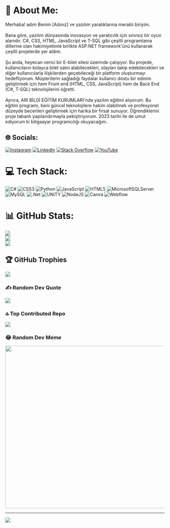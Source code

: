 # 💫 About Me:
Merhaba! adım Benim [Adınız] ve yazılım yaratıklarına meraklı biriyim.<br><br>Bana göre, yazılım dünyasında inovasyon ve yaratıcılık için sınırsız bir oyun alanıdır. C#, CSS, HTML, JavaScript ve T-SQL gibi çeşitli programlama dillerine olan hakimiyetimle birlikte ASP.NET framework'ünü kullanarak çeşitli projelerde yer aldım.<br><br>Şu anda, heyecan verici bir E-bilet sitesi üzerinde çalışıyor. Bu projede, kullanıcıların kolayca bilet satın alabilecekleri, olayları takip edebilecekleri ve diğer kullanıcılarla ilişkilerden geçebileceği bir platform oluşturmayı hedefliyorum. Müşterilerin sağladığı faydalar kullanıcı dostu bir edinim geliştirmek için hem Front end (HTML, CSS, JavaScript) hem de Back End (C#, T-SQL) teknolojilerini öğretti.<br><br>Ayrıca, ARI BİLGİ EĞİTİM KURUMLARI'nda yazılım eğitimi alıyorum. Bu eğitim programı, beni güncel teknolojilere hakim olabilmek ve profesyonel düzeyde becerileri geliştirmek için harika bir fırsat sunuyor. Öğrendiklerini proje tabanlı yapılandırmayla pekiştiriyorum. 2023 tarihi ile de umut ediyorum ki biligsayar programcılığı okuyacağım.


## 🌐 Socials:
[![Instagram](https://img.shields.io/badge/Instagram-%23E4405F.svg?logo=Instagram&logoColor=white)](https://instagram.com/umujtk) [![LinkedIn](https://img.shields.io/badge/LinkedIn-%230077B5.svg?logo=linkedin&logoColor=white)](https://linkedin.com/in/https://www.linkedin.com/in/muhammet-kose-277693261/) [![Stack Overflow](https://img.shields.io/badge/-Stackoverflow-FE7A16?logo=stack-overflow&logoColor=white)](https://stackoverflow.com/users/https://stackoverflow.com/users/21799018/muhammet-k%c3%b6se?tab=profile) [![YouTube](https://img.shields.io/badge/YouTube-%23FF0000.svg?logo=YouTube&logoColor=white)](https://youtube.com/@@Umutkose706) 

# 💻 Tech Stack:
![C#](https://img.shields.io/badge/c%23-%23239120.svg?style=for-the-badge&logo=c-sharp&logoColor=white) ![CSS3](https://img.shields.io/badge/css3-%231572B6.svg?style=for-the-badge&logo=css3&logoColor=white) ![Python](https://img.shields.io/badge/python-3670A0?style=for-the-badge&logo=python&logoColor=ffdd54) ![JavaScript](https://img.shields.io/badge/javascript-%23323330.svg?style=for-the-badge&logo=javascript&logoColor=%23F7DF1E) ![HTML5](https://img.shields.io/badge/html5-%23E34F26.svg?style=for-the-badge&logo=html5&logoColor=white) ![MicrosoftSQLServer](https://img.shields.io/badge/Microsoft%20SQL%20Sever-CC2927?style=for-the-badge&logo=microsoft%20sql%20server&logoColor=white) ![MySQL](https://img.shields.io/badge/mysql-%2300f.svg?style=for-the-badge&logo=mysql&logoColor=white) ![.Net](https://img.shields.io/badge/.NET-5C2D91?style=for-the-badge&logo=.net&logoColor=white) ![UNITY](https://img.shields.io/badge/Unity-%2320232a.svg?style=for-the-badge&logo=unity&logoColor=white) ![NodeJS](https://img.shields.io/badge/node.js-6DA55F?style=for-the-badge&logo=node.js&logoColor=white) ![Canva](https://img.shields.io/badge/Canva-%2300C4CC.svg?style=for-the-badge&logo=Canva&logoColor=white) ![Webflow](https://img.shields.io/badge/Webflow-4353FF?style=for-the-badge&logo=webflow&logoColor=white)
# 📊 GitHub Stats:
![](https://github-readme-stats.vercel.app/api?username=muhammetkse&theme=dark&hide_border=false&include_all_commits=false&count_private=false)<br/>
![](https://github-readme-streak-stats.herokuapp.com/?user=muhammetkse&theme=dark&hide_border=false)<br/>
![](https://github-readme-stats.vercel.app/api/top-langs/?username=muhammetkse&theme=dark&hide_border=false&include_all_commits=false&count_private=false&layout=compact)

## 🏆 GitHub Trophies
![](https://github-profile-trophy.vercel.app/?username=muhammetkse&theme=radical&no-frame=false&no-bg=false&margin-w=4)

### ✍️ Random Dev Quote
![](https://quotes-github-readme.vercel.app/api?type=horizontal&theme=radical)

### 🔝 Top Contributed Repo
![](https://github-contributor-stats.vercel.app/api?username=muhammetkse&limit=5&theme=dark&combine_all_yearly_contributions=true)

### 😂 Random Dev Meme
<img src="https://rm.up.railway.app/" width="512px"/>

---
[![](https://visitcount.itsvg.in/api?id=muhammetkse&icon=0&color=0)](https://visitcount.itsvg.in)

<!-- Proudly created with GPRM ( https://gprm.itsvg.in ) -->
